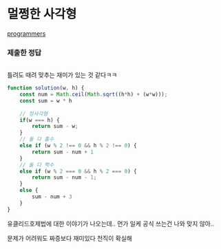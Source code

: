 # 멀쩡한 사각형

[programmers](https://programmers.co.kr/learn/courses/30/lessons/62048)

### 제출한 정답
```js
```

틀려도 때려 맞추는 재미가 있는 것 같다ㅋㅋ
```js
function solution(w, h) {
    const num = Math.ceil(Math.sqrt((h*h) + (w*w)));
    const sum = w * h
    
    // 정사각형
    if(w === h) {
        return sum - w;
    }
    // 둘 다 홀수
    else if (w % 2 !== 0 && h % 2 !== 0) {
        return sum - num + 1
    }
    // 둘 다 짝수
    else if (w % 2 === 0 && h % 2 === 0) {
        return sum - num - 1;
    }
    else {
        sum - num + 3
    }
}
```

유클리드호제법에 대한 이야기가 나오는데.. 먼가 일케 공식 쓰는건 나와 맞지 않아..

문제가 어려워도 짜증보다 재미있다 천직이 확실해